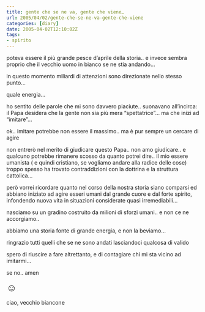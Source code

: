 ```yaml
---
title: gente che se ne va, gente che viene…
url: 2005/04/02/gente-che-se-ne-va-gente-che-viene
categories: [diary]
date: 2005-04-02T12:10:02Z
tags:
- spirito
---
```


poteva essere il più grande pesce d&#8217;aprile della storia.. e invece sembra proprio che il vecchio uomo in bianco se ne stia andando…

in questo momento miliardi di attenzioni sono direzionate nello stesso punto…
  
quale energia…

ho sentito delle parole che mi sono davvero piaciute.. suonavano all&#8217;incirca: il Papa desidera che la gente non sia pi&#xf9; mera &#8220;spettatrice&#8221;… ma che inizi ad &#8220;imitare&#8221;…

ok.. imitare potrebbe non essere il massimo.. ma è pur sempre un cercare di agire

non entrerò nel merito di giudicare questo Papa.. non amo giudicare.. e qualcuno potrebbe rimanere scosso da quanto potrei dire.. il mio essere umanista ( e quindi cristiano, se vogliamo andare alla radice delle cose) troppo spesso ha trovato contraddizioni con la dottrina e la struttura cattolica…
  
però vorrei ricordare quanto nel corso della nostra storia siano comparsi ed abbiano iniziato ad agire esseri umani dal grande cuore e dal forte spirito, infondendo nuova vita in situazioni considerate quasi irremediabili…

nasciamo su un gradino costruito da milioni di sforzi umani.. e non ce ne accorgiamo..
  
abbiamo una storia fonte di grande energia, e non la beviamo…

ringrazio tutti quelli che se ne sono andati lasciandoci qualcosa di valido
  
spero di riuscire a fare altrettanto, e di contagiare chi mi sta vicino ad imitarmi…

se no.. amen

<span style="font-size: 20pt">&#x263a;</span>

ciao, vecchio biancone
